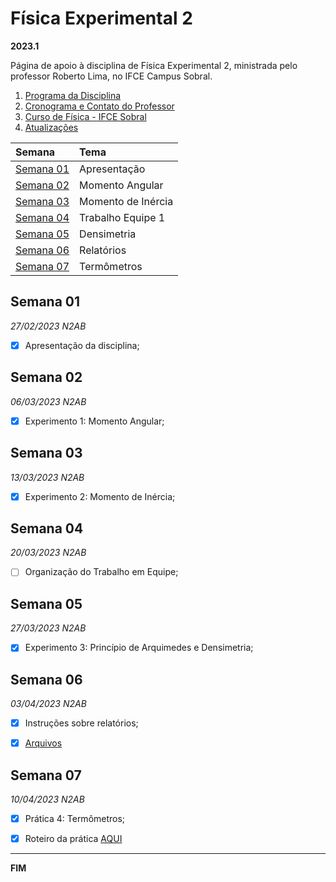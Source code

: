 # Física Experimental 2

**2023.1**

Página de apoio à disciplina de Física Experimental 2, ministrada pelo professor Roberto Lima, no IFCE Campus Sobral.

1. [Programa da Disciplina](files/FEXP2_programa.pdf)
2. [Cronograma e Contato do Professor](files/FEXP2_plano.pdf)
3. [Curso de Física - IFCE Sobral](https://ifce.edu.br/sobral/campus-sobral/cursos/superiores/licenciatura/fisica)
4. [Atualizações](https://github.com/robertolccj/FEXP2_23a/commits/main)



| Semana                  | Tema               |
| :---                    | :---               |
| [Semana 01](#semana-01) | Apresentação       |
| [Semana 02](#semana-02) | Momento Angular    |
| [Semana 03](#semana-03) | Momento de Inércia |
| [Semana 04](#semana-04) | Trabalho Equipe 1  |
| [Semana 05](#semana-05) | Densimetria        |
| [Semana 06](#semana-06) | Relatórios         |
| [Semana 07](#semana-07) | Termômetros        |



## Semana 01

*27/02/2023 N2AB*

 - [x] Apresentação da disciplina;



## Semana 02

*06/03/2023 N2AB*

 - [x] Experimento 1: Momento Angular;



## Semana 03

*13/03/2023 N2AB*

 - [x] Experimento 2: Momento de Inércia;



## Semana 04

*20/03/2023 N2AB*

 - [ ] Organização do Trabalho em Equipe;



## Semana 05

*27/03/2023 N2AB*

 - [x] Experimento 3: Princípio de Arquimedes e Densimetria;



## Semana 06

*03/04/2023 N2AB*

 - [x] Instruções sobre relatórios;
 - [x] [Arquivos](https://mega.nz/folder/oGQz2ZyC#88Gzgtx8mE1XhS-WRSy0qA)



## Semana 07

*10/04/2023 N2AB*

 - [x] Prática 4: Termômetros;
 - [x] Roteiro da prática [AQUI](https://mega.nz/folder/oGQz2ZyC#88Gzgtx8mE1XhS-WRSy0qA)



----

**FIM**
